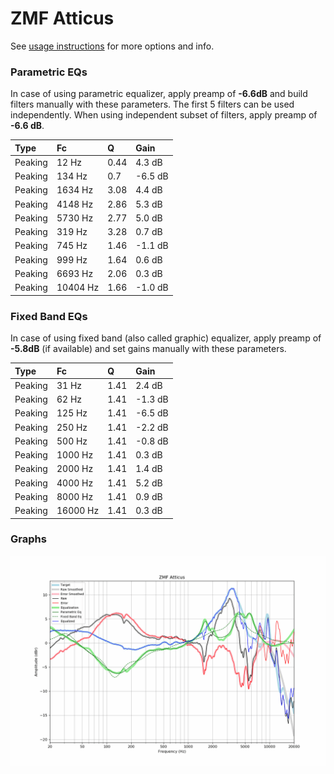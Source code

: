 # ZMF Atticus
See [usage instructions](https://github.com/jaakkopasanen/AutoEq#usage) for more options and info.

### Parametric EQs
In case of using parametric equalizer, apply preamp of **-6.6dB** and build filters manually
with these parameters. The first 5 filters can be used independently.
When using independent subset of filters, apply preamp of **-6.6 dB**.

| Type    | Fc       |    Q | Gain    |
|:--------|:---------|:-----|:--------|
| Peaking | 12 Hz    | 0.44 | 4.3 dB  |
| Peaking | 134 Hz   | 0.7  | -6.5 dB |
| Peaking | 1634 Hz  | 3.08 | 4.4 dB  |
| Peaking | 4148 Hz  | 2.86 | 5.3 dB  |
| Peaking | 5730 Hz  | 2.77 | 5.0 dB  |
| Peaking | 319 Hz   | 3.28 | 0.7 dB  |
| Peaking | 745 Hz   | 1.46 | -1.1 dB |
| Peaking | 999 Hz   | 1.64 | 0.6 dB  |
| Peaking | 6693 Hz  | 2.06 | 0.3 dB  |
| Peaking | 10404 Hz | 1.66 | -1.0 dB |

### Fixed Band EQs
In case of using fixed band (also called graphic) equalizer, apply preamp of **-5.8dB**
(if available) and set gains manually with these parameters.

| Type    | Fc       |    Q | Gain    |
|:--------|:---------|:-----|:--------|
| Peaking | 31 Hz    | 1.41 | 2.4 dB  |
| Peaking | 62 Hz    | 1.41 | -1.3 dB |
| Peaking | 125 Hz   | 1.41 | -6.5 dB |
| Peaking | 250 Hz   | 1.41 | -2.2 dB |
| Peaking | 500 Hz   | 1.41 | -0.8 dB |
| Peaking | 1000 Hz  | 1.41 | 0.3 dB  |
| Peaking | 2000 Hz  | 1.41 | 1.4 dB  |
| Peaking | 4000 Hz  | 1.41 | 5.2 dB  |
| Peaking | 8000 Hz  | 1.41 | 0.9 dB  |
| Peaking | 16000 Hz | 1.41 | 0.3 dB  |

### Graphs
![](./ZMF%20Atticus.png)